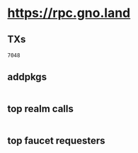 # https://rpc.gno.land

## TXs
```
7048
```

## addpkgs
```
```

## top realm calls
```
```

## top faucet requesters
```
```

